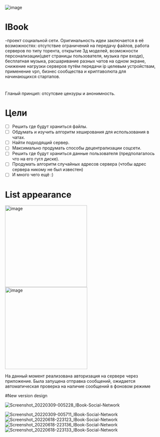 ![image](https://user-images.githubusercontent.com/84613812/147426474-85751a47-9f96-41ce-b5c7-028277be2d97.png)

# IBook
-проект социальной сети. Оригинальность идеи заключается в её возможностях: отсутствие ограничений на передачу файлов, работа серверов по типу торента, открытие 3д моделей, возможности персонализации(цвет страницы пользователя, музыка при входе), бесплатная музыка, расшаривание разных чатов на одном экране, снижение нагрузки серверов путём передачи ip целевым устройствам, применение vpn, бизнес сообщества и криптаволюта для начинающихся стартапов.
#
Гланый принцип: отсутсвие цензуры и анонимность.
# Цели
- [ ] Решить где будут храниться файлы.
- [ ] Обдумать и изучить алгоритм хеширования для использования в чатах.
- [ ] Найти подходящий сервер.
- [ ] Максимально продумать способы децентрализации соцсети.
- [ ] Решить где будут храниться данные пользователя (предполагалось что на его гугл диске).
- [ ] Продумать алгоритм случайных адресов сервера (чтобы адрес сервера никому не был известен)
- [ ] И много чего ещё :)
# List appearance
<img width="270" alt="image" src="https://user-images.githubusercontent.com/84613812/154726277-ba7b67cd-b5e9-47ed-b7e4-8449da393d4c.png">                                 <img width="271" alt="image" src="https://user-images.githubusercontent.com/84613812/154726335-95ac6f91-f077-4bba-ab3b-34d7e311a1a5.png">

На данный момент реализована авторизация на сервере через приложение.
Была запущена отправка сообщений, ожидается автоматическая проверка на наличие сообщений в фоновом режиме

#New version design

![Screenshot_20220309-005228_IBook-Social-Network](https://user-images.githubusercontent.com/84613812/174454767-3ea0c278-5f27-432c-b1f0-c7f9b28c4fa6.jpg)

![Screenshot_20220309-005711_IBook-Social-Network](https://user-images.githubusercontent.com/84613812/174454780-7d114171-5269-4dc3-86a8-0b2a11dfb701.jpg)
![Screenshot_20220618-223123_IBook-Social-Network](https://user-images.githubusercontent.com/84613812/174454803-95ce5812-cebb-4a2c-85f2-c12599d42899.jpg)
![Screenshot_20220618-223136_IBook-Social-Network](https://user-images.githubusercontent.com/84613812/174454810-19b6e316-2721-4149-affc-bdc17f2d466b.jpg)
![Screenshot_20220618-223133_IBook-Social-Network](https://user-images.githubusercontent.com/84613812/174454818-bc9720c9-77ae-47cf-847d-75cd5a207e39.jpg)

